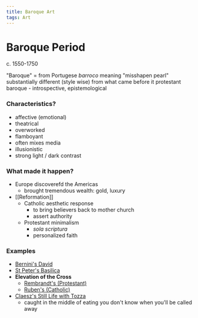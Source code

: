 ```yaml
---
title: Baroque Art
tags: Art
---
```


# Baroque Period
c. 1550-1750

"Baroque" = from Portugese *barroco* meaning "misshapen pearl"
substantially different (style wise) from what came before it
protestant baroque - introspective, epistemological

### Characteristics?
- affective (emotional)
- theatrical
- overworked
- flamboyant
- often mixes media
- illusionistic
- strong light / dark contrast

### What made it happen?
- Europe discoverefd the Americas
	- brought tremendous wealth: gold, luxury
- [[Reformation]]
	- Catholic aesthetic response
		- to bring believers back to mother church
		- assert authority
	- Protestant minimalism
		- *sola scriptura*
		- personalized faith


### Examples
- [Bernini's David](https://en.wikipedia.org/wiki/File:Galleria_Borghese_42.jpg)
- [St Peter's Basilica](https://en.wikipedia.org/wiki/File:Basilica_di_San_Pietro_in_Vaticano_September_2015-1a.jpg)
- **Elevation of the Cross**
	- [Rembrandt's (Protestant)](https://billmuehlenberg.com/2019/09/08/the-raising-of-the-cross/)
	- [Ruben's (Catholic)](https://en.wikipedia.org/wiki/File:Rubens_-_The_Raising_of_the_Cross.jpg)
- [Claesz's Still Life with Tozza](https://artsandculture.google.com/asset/still-life-with-tazza/vwFIXRX59JDLUw)
	- caught in the middle of eating
	you don't know when you'll be called away



 
